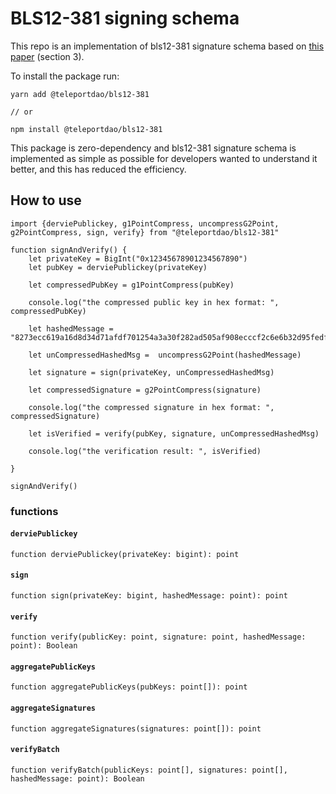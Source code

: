 # BLS12-381 signing schema

This repo is an implementation of bls12-381 signature schema based on [this paper](https://crypto.stanford.edu/pbc/thesis.pdf) (section 3).

To install the package run:



    yarn add @teleportdao/bls12-381

    // or

    npm install @teleportdao/bls12-381

This package is zero-dependency and bls12-381 signature schema is implemented as simple as possible for developers wanted to understand it better, and this has reduced the efficiency. 


## How to use

    import {derviePublickey, g1PointCompress, uncompressG2Point, g2PointCompress, sign, verify} from "@teleportdao/bls12-381"

    function signAndVerify() {
        let privateKey = BigInt("0x12345678901234567890")
        let pubKey = derviePublickey(privateKey)

        let compressedPubKey = g1PointCompress(pubKey)

        console.log("the compressed public key in hex format: ", compressedPubKey)

        let hashedMessage = "8273ecc619a16d8d34d71afdf701254a3a30f282ad505af908ecccf2c6e6b32d95fedfda1d331df12edd3a5d9485ade006d40654fa9de7336e478b207afe75575e663cc8c18df7ac6c659cc01249a726e4a67fe19dffcf06f6af5cf4e2523a1a"

        let unCompressedHashedMsg =  uncompressG2Point(hashedMessage)

        let signature = sign(privateKey, unCompressedHashedMsg)

        let compressedSignature = g2PointCompress(signature)

        console.log("the compressed signature in hex format: ", compressedSignature)

        let isVerified = verify(pubKey, signature, unCompressedHashedMsg)

        console.log("the verification result: ", isVerified)

    }

    signAndVerify()

### functions

#### `derviePublickey`
    function derviePublickey(privateKey: bigint): point

#### `sign`
    function sign(privateKey: bigint, hashedMessage: point): point

#### `verify`
    function verify(publicKey: point, signature: point, hashedMessage: point): Boolean

#### `aggregatePublicKeys`
    function aggregatePublicKeys(pubKeys: point[]): point

#### `aggregateSignatures`
    function aggregateSignatures(signatures: point[]): point

#### `verifyBatch`
    function verifyBatch(publicKeys: point[], signatures: point[], hashedMessage: point): Boolean
